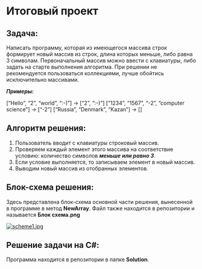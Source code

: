 # Итоговый проект
## Задача:
Написать программу, которая из имеющегося массива строк формирует новый массив из строк, длина которых меньше, либо равна 3 символам. Первоначальный массив можно ввести с клавиатуры, либо задать на старте выполнения алгоритма. При решении не рекомендуется пользоваться коллекциями, лучше обойтись исключительно массивами.

***Примеры:***

[“Hello”, “2”, “world”, “:-)”] → [“2”, “:-)”]
[“1234”, “1567”, “-2”, “computer science”] → [“-2”]
[“Russia”, “Denmark”, “Kazan”] → []

## Алгоритм решения:

1. Пользователь вводит с клавиатуры строковый массив.
2. Проверяем каждый элемент этого массива на соответствие условию: количество символов ***меньше или равно 3***.
3. Если условие выполняется, то записываем элемент в новый массив.
4. Выводим новый массив из отобранных элементов.

## Блок-схема решения:
Здесь представлена блок-схема основной части решения, вынесенной в программе в метод **NewArray**.  Файл также находится в репозитории и называется **Блок схема.png**

 [![scheme1.jpg](https://a.radikal.host/2022/12/26/scheme1.jpg)](https://radikal.host/i/JJ8WRW)

## Решение задачи на C#:
Программа находится в репозитории в папке **Solution**.


